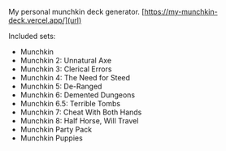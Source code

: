 My personal munchkin deck generator.
[https://my-munchkin-deck.vercel.app/](url)

Included sets:

- Munchkin
- Munchkin 2: Unnatural Axe
- Munchkin 3: Clerical Errors
- Munchkin 4: The Need for Steed
- Munchkin 5: De-Ranged
- Munchkin 6: Demented Dungeons
- Munchkin 6.5: Terrible Tombs
- Munchkin 7: Cheat With Both Hands
- Munchkin 8: Half Horse, Will Travel
- Munchkin Party Pack
- Munchkin Puppies
